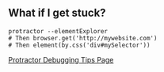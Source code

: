 ## What if I get stuck?

```
protractor --elementExplorer
# Then browser.get('http://mywebsite.com')
# Then element(by.css('div#mySelector'))
```

[Protractor Debugging Tips Page](https://github.com/angular/protractor/blob/master/docs/debugging.md)